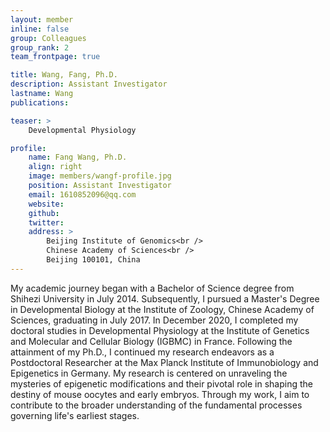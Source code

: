 ```yaml
---
layout: member
inline: false
group: Colleagues
group_rank: 2
team_frontpage: true

title: Wang, Fang, Ph.D.
description: Assistant Investigator
lastname: Wang
publications: 

teaser: >
    Developmental Physiology

profile:
    name: Fang Wang, Ph.D.
    align: right
    image: members/wangf-profile.jpg
    position: Assistant Investigator
    email: 1610852096@qq.com
    website: 
    github: 
    twitter: 
    address: >
        Beijing Institute of Genomics<br />
        Chinese Academy of Sciences<br />
        Beijing 100101, China
---
```


My academic journey began with a Bachelor of Science degree from Shihezi University in July 2014. Subsequently, I pursued a Master's Degree in Developmental Biology at the Institute of Zoology, Chinese Academy of Sciences, graduating in July 2017. In December 2020, I completed my doctoral studies in Developmental Physiology at the Institute of Genetics and Molecular and Cellular Biology (IGBMC) in France. Following the attainment of my Ph.D., I continued my research endeavors as a Postdoctoral Researcher at the Max Planck Institute of Immunobiology and Epigenetics in Germany. My research is centered on unraveling the mysteries of epigenetic modifications and their pivotal role in shaping the destiny of mouse oocytes and early embryos. Through my work, I aim to contribute to the broader understanding of the fundamental processes governing life's earliest stages.